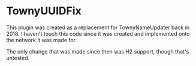 # TownyUUIDFix

This plugin was created as a replacement for TownyNameUpdater back in 2018. I haven't touch this code since it was created and implemented onto the network it was made for.

The only change that was made since then was H2 support, though that's untested.
